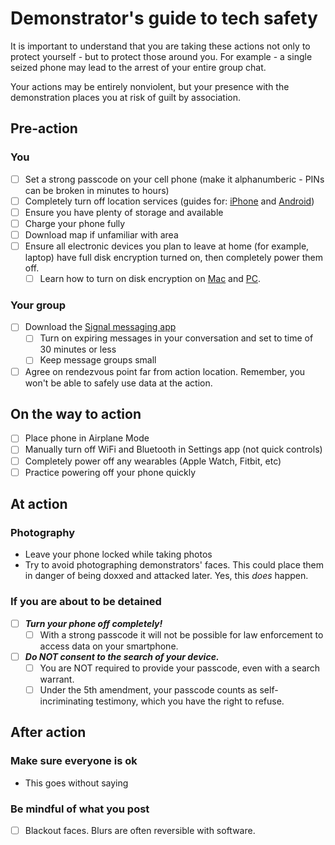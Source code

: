 # Demonstrator's guide to tech safety

It is important to understand that you are taking these actions not only to protect yourself - but to protect those around you. For example - a single seized phone may lead to the arrest of your entire group chat.

Your actions may be entirely nonviolent, but your presence with the demonstration places you at risk of guilt by association.

## Pre-action

### You

- [ ] Set a strong passcode on your cell phone (make it alphanumberic - PINs can be broken in minutes to hours)
- [ ] Completely turn off location services (guides for: [iPhone](https://support.apple.com/en-us/HT207092) and [Android](https://support.google.com/accounts/answer/3467281?hl=en))
- [ ] Ensure you have plenty of storage and available
- [ ] Charge your phone fully
- [ ] Download map if unfamiliar with area
- [ ] Ensure all electronic devices you plan to leave at home (for example, laptop) have full disk encryption turned on, then completely power them off.
  - [ ] Learn how to turn on disk encryption on [Mac](https://support.apple.com/en-us/HT204837) and [PC](https://support.microsoft.com/en-us/help/4502379/windows-10-device-encryption).

### Your group

- [ ] Download the [Signal messaging app](https://signal.org)
  - [ ] Turn on expiring messages in your conversation and set to time of 30 minutes or less
  - [ ] Keep message groups small
- [ ] Agree on rendezvous point far from action location. Remember, you won't be able to safely use data at the action.

## On the way to action

- [ ] Place phone in Airplane Mode
- [ ] Manually turn off WiFi and Bluetooth in Settings app (not quick controls)
- [ ] Completely power off any wearables (Apple Watch, Fitbit, etc)
- [ ] Practice powering off your phone quickly

## At action

### Photography

- Leave your phone locked while taking photos
- Try to avoid photographing demonstrators' faces. This could place them in danger of being doxxed and attacked later. Yes, this *does* happen.

### If you are about to be detained

- [ ] ***Turn your phone off completely!***
  - [ ] With a strong passcode it will not be possible for law enforcement to access data on your smartphone.
- [ ] ***Do NOT consent to the search of your device.***
  - [ ] You are NOT required to provide your passcode, even with a search warrant.
  - [ ] Under the 5th amendment, your passcode counts as self-incriminating testimony, which you have the right to refuse.

## After action

### Make sure everyone is ok

- This goes without saying

### Be mindful of what you post

- [ ] Blackout faces. Blurs are often reversible with software.